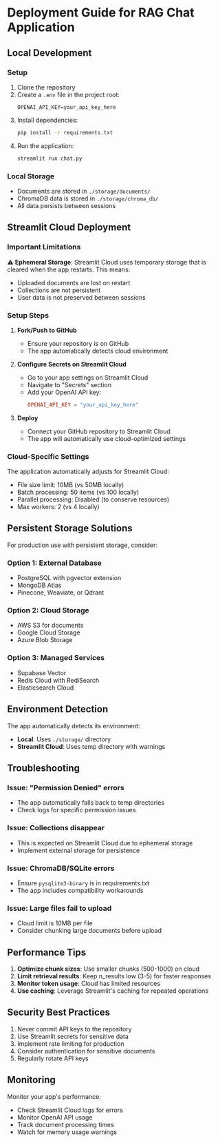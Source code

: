 # Deployment Guide for RAG Chat Application

## Local Development

### Setup
1. Clone the repository
2. Create a `.env` file in the project root:
   ```
   OPENAI_API_KEY=your_api_key_here
   ```
3. Install dependencies:
   ```bash
   pip install -r requirements.txt
   ```
4. Run the application:
   ```bash
   streamlit run chat.py
   ```

### Local Storage
- Documents are stored in `./storage/documents/`
- ChromaDB data is stored in `./storage/chroma_db/`
- All data persists between sessions

## Streamlit Cloud Deployment

### Important Limitations
⚠️ **Ephemeral Storage**: Streamlit Cloud uses temporary storage that is cleared when the app restarts. This means:
- Uploaded documents are lost on restart
- Collections are not persistent
- User data is not preserved between sessions

### Setup Steps

1. **Fork/Push to GitHub**
   - Ensure your repository is on GitHub
   - The app automatically detects cloud environment

2. **Configure Secrets on Streamlit Cloud**
   - Go to your app settings on Streamlit Cloud
   - Navigate to "Secrets" section
   - Add your OpenAI API key:
     ```toml
     OPENAI_API_KEY = "your_api_key_here"
     ```

3. **Deploy**
   - Connect your GitHub repository to Streamlit Cloud
   - The app will automatically use cloud-optimized settings

### Cloud-Specific Settings
The application automatically adjusts for Streamlit Cloud:
- File size limit: 10MB (vs 50MB locally)
- Batch processing: 50 items (vs 100 locally)
- Parallel processing: Disabled (to conserve resources)
- Max workers: 2 (vs 4 locally)

## Persistent Storage Solutions

For production use with persistent storage, consider:

### Option 1: External Database
- PostgreSQL with pgvector extension
- MongoDB Atlas
- Pinecone, Weaviate, or Qdrant

### Option 2: Cloud Storage
- AWS S3 for documents
- Google Cloud Storage
- Azure Blob Storage

### Option 3: Managed Services
- Supabase Vector
- Redis Cloud with RediSearch
- Elasticsearch Cloud

## Environment Detection

The app automatically detects its environment:
- **Local**: Uses `./storage/` directory
- **Streamlit Cloud**: Uses temp directory with warnings

## Troubleshooting

### Issue: "Permission Denied" errors
- The app automatically falls back to temp directories
- Check logs for specific permission issues

### Issue: Collections disappear
- This is expected on Streamlit Cloud due to ephemeral storage
- Implement external storage for persistence

### Issue: ChromaDB/SQLite errors
- Ensure `pysqlite3-binary` is in requirements.txt
- The app includes compatibility workarounds

### Issue: Large files fail to upload
- Cloud limit is 10MB per file
- Consider chunking large documents before upload

## Performance Tips

1. **Optimize chunk sizes**: Use smaller chunks (500-1000) on cloud
2. **Limit retrieval results**: Keep n_results low (3-5) for faster responses
3. **Monitor token usage**: Cloud has limited resources
4. **Use caching**: Leverage Streamlit's caching for repeated operations

## Security Best Practices

1. Never commit API keys to the repository
2. Use Streamlit secrets for sensitive data
3. Implement rate limiting for production
4. Consider authentication for sensitive documents
5. Regularly rotate API keys

## Monitoring

Monitor your app's performance:
- Check Streamlit Cloud logs for errors
- Monitor OpenAI API usage
- Track document processing times
- Watch for memory usage warnings